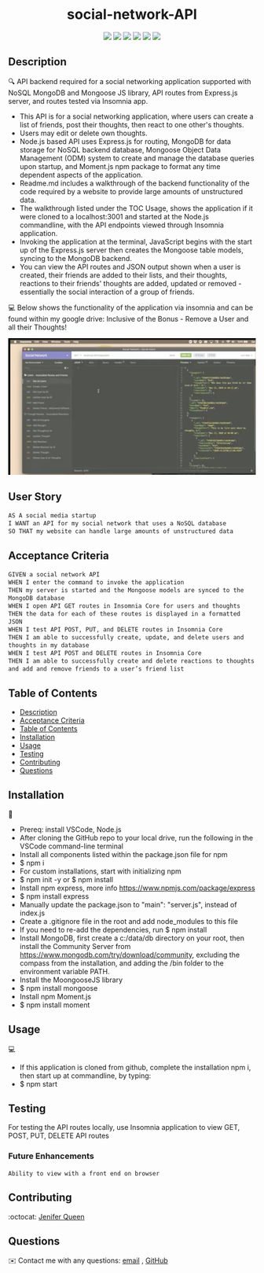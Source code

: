<h1 align="center">social-network-API</h1>
  
<p align="center">
    <img src="https://img.shields.io/badge/javascript-yellow" />
    <img src="https://img.shields.io/badge/express-orange" />
    <img src="https://img.shields.io/badge/NoSQL MongoDB-purple"  />
    <img src="https://img.shields.io/badge/Mongoose-red"  />
    <img src="https://img.shields.io/badge/Insomnia-blue"  />
    <img src="https://img.shields.io/badge/license-MIT-black.svg" />
</p>
   
## Description

🔍 API backend required for a social networking application supported with NoSQL MongoDB and Mongoose JS library, API routes from Express.js server, and routes tested via Insomnia app.<br>
* This API is for a social networking application, where users can create a list of friends, post their thoughts, then react to one other's thoughts. 
* Users may edit or delete own thoughts.
* Node.js based API uses Express.js for routing, MongoDB for data storage for NoSQL backend database, Mongoose Object Data Management (ODM) system to create and manage the database queries upon startup, and Moment.js npm package to format any time dependent aspects of the application.
* Readme.md includes a walkthrough of the backend functionality of the code required by a website to provide large amounts of unstructured data. 
* The walkthrough listed under the TOC Usage, shows the application if it were cloned to a localhost:3001 and started at the Node.js commandline, with the API endpoints viewed through Insomnia application. 
* Invoking the application at the terminal, JavaScript begins with the start up of the Express.js server then creates the Mongoose table models, syncing to the MongoDB backend. 
* You can view the API routes and JSON output shown when a user is created, their friends are added to their lists, and their thoughts,  reactions to their friends' thoughts are added, updated or removed - essentially the social interaction of a group of friends.

💻 Below shows the functionality of the application via insomnia and can be found within my google drive: Inclusive of the Bonus - Remove a User and all their Thoughts!

[![Video](./assets/application.png)](https://drive.google.com/file/d/1uwleLXhmm0jrK-LNB2EoF5RIW18-yIto/view?usp=sharing)
   

## User Story

```
AS A social media startup
I WANT an API for my social network that uses a NoSQL database
SO THAT my website can handle large amounts of unstructured data
```

## Acceptance Criteria

```
GIVEN a social network API
WHEN I enter the command to invoke the application
THEN my server is started and the Mongoose models are synced to the MongoDB database
WHEN I open API GET routes in Insomnia Core for users and thoughts
THEN the data for each of these routes is displayed in a formatted JSON
WHEN I test API POST, PUT, and DELETE routes in Insomnia Core
THEN I am able to successfully create, update, and delete users and thoughts in my database
WHEN I test API POST and DELETE routes in Insomnia Core
THEN I am able to successfully create and delete reactions to thoughts and add and remove friends to a user’s friend list
```
   
## Table of Contents
- [Description](#description)
- [Acceptance Criteria](#acceptance-criteria)
- [Table of Contents](#table-of-contents)
- [Installation](#installation)
- [Usage](#usage)
- [Testing](#testing)
- [Contributing](#contributing)
- [Questions](#questions)

## Installation
💾 
- Prereq: install VSCode, Node.js
- After cloning the GitHub repo to your local drive, run the following in the VSCode command-line terminal
- Install all components listed within the package.json file for npm
- $ npm i
- For custom installations, start with initializing npm
- $ npm init -y or $ npm install
- Install npm express, more info https://www.npmjs.com/package/express
- $ npm install express
- Manually update the package.json to "main": "server.js", instead of index.js
- Create a .gitignore file in the root and add node_modules to this file
- If you need to re-add the dependencies, run $ npm install
- Install MongoDB, first create a c:/data/db directory on your root, then install the Community Server from<br> https://www.mongodb.com/try/download/community, excluding the compass from the installation, and adding the /bin folder to the environment variable PATH.
- Install the MoongooseJS library
- $ npm install mongoose
- Install npm Moment.js
- $ npm install moment
  
## Usage
💻   
- If this application is cloned from github, complete the installation npm i, then start up at commandline, by typing:
- $ npm start

## Testing
For testing the API routes locally, use Insomnia application to view GET, POST, PUT, DELETE API routes


### Future Enhancements
```
Ability to view with a front end on browser

```

## Contributing
:octocat: [Jenifer Queen](https://queen-stack.github.io/profile/)

## Questions
✉️ Contact me with any questions: [email](mailto:jenf_queen@yahoo.com) , [GitHub](https://github.com/queen-stack)<br/>


